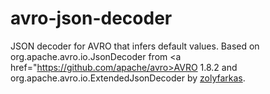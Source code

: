 # avro-json-decoder
JSON decoder for AVRO that infers default values. Based on org.apache.avro.io.JsonDecoder from <a href="https://github.com/apache/avro>AVRO</a> 1.8.2 and org.apache.avro.io.ExtendedJsonDecoder by <a href="https://github.com/zolyfarkas/avro">zolyfarkas</a>.